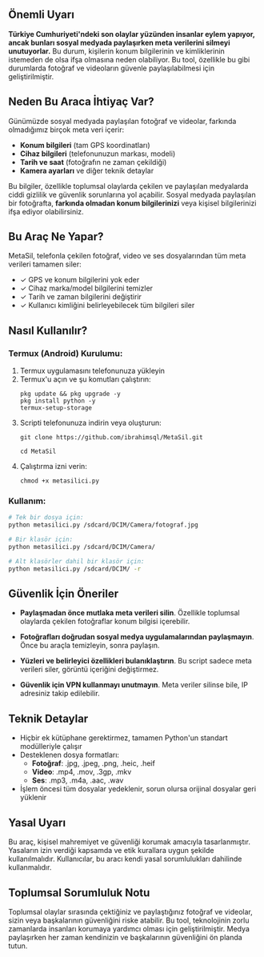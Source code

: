 ## Önemli Uyarı

**Türkiye Cumhuriyeti'ndeki son olaylar yüzünden insanlar eylem yapıyor, ancak bunları sosyal medyada paylaşırken meta verilerini silmeyi unutuyorlar.** Bu durum, kişilerin konum bilgilerinin ve kimliklerinin istemeden de olsa ifşa olmasına neden olabiliyor. Bu tool, özellikle bu gibi durumlarda fotoğraf ve videoların güvenle paylaşılabilmesi için geliştirilmiştir.

## Neden Bu Araca İhtiyaç Var?

Günümüzde sosyal medyada paylaşılan fotoğraf ve videolar, farkında olmadığımız birçok meta veri içerir:

- **Konum bilgileri** (tam GPS koordinatları)
- **Cihaz bilgileri** (telefonunuzun markası, modeli)
- **Tarih ve saat** (fotoğrafın ne zaman çekildiği)
- **Kamera ayarları** ve diğer teknik detaylar

Bu bilgiler, özellikle toplumsal olaylarda çekilen ve paylaşılan medyalarda ciddi gizlilik ve güvenlik sorunlarına yol açabilir. Sosyal medyada paylaşılan bir fotoğrafta, **farkında olmadan konum bilgilerinizi** veya kişisel bilgilerinizi ifşa ediyor olabilirsiniz.

## Bu Araç Ne Yapar?

MetaSil, telefonla çekilen fotoğraf, video ve ses dosyalarından tüm meta verileri tamamen siler:

- ✓ GPS ve konum bilgilerini yok eder
- ✓ Cihaz marka/model bilgilerini temizler
- ✓ Tarih ve zaman bilgilerini değiştirir
- ✓ Kullanıcı kimliğini belirleyebilecek tüm bilgileri siler

## Nasıl Kullanılır?

### Termux (Android) Kurulumu:

1. Termux uygulamasını telefonunuza yükleyin
2. Termux'u açın ve şu komutları çalıştırın:
   ```
   pkg update && pkg upgrade -y
   pkg install python -y
   termux-setup-storage
   ```
3. Scripti telefonunuza indirin veya oluşturun:
   ```
   git clone https://github.com/ibrahimsql/MetaSil.git
   
   cd MetaSil
   ```
4. Çalıştırma izni verin:
   ```
   chmod +x metasilici.py
   ```

### Kullanım:

```bash
# Tek bir dosya için:
python metasilici.py /sdcard/DCIM/Camera/fotograf.jpg

# Bir klasör için:
python metasilici.py /sdcard/DCIM/Camera/

# Alt klasörler dahil bir klasör için:
python metasilici.py /sdcard/DCIM/ -r
```

## Güvenlik İçin Öneriler

- **Paylaşmadan önce mutlaka meta verileri silin**. Özellikle toplumsal olaylarda çekilen fotoğraflar konum bilgisi içerebilir.
  
- **Fotoğrafları doğrudan sosyal medya uygulamalarından paylaşmayın**. Önce bu araçla temizleyin, sonra paylaşın.
  
- **Yüzleri ve belirleyici özellikleri bulanıklaştırın**. Bu script sadece meta verileri siler, görüntü içeriğini değiştirmez.

- **Güvenlik için VPN kullanmayı unutmayın**. Meta veriler silinse bile, IP adresiniz takip edilebilir.

## Teknik Detaylar

- Hiçbir ek kütüphane gerektirmez, tamamen Python'un standart modülleriyle çalışır
- Desteklenen dosya formatları:
  - **Fotoğraf**: .jpg, .jpeg, .png, .heic, .heif
  - **Video**: .mp4, .mov, .3gp, .mkv
  - **Ses**: .mp3, .m4a, .aac, .wav
- İşlem öncesi tüm dosyalar yedeklenir, sorun olursa orijinal dosyalar geri yüklenir

## Yasal Uyarı

Bu araç, kişisel mahremiyet ve güvenliği korumak amacıyla tasarlanmıştır. Yasaların izin verdiği kapsamda ve etik kurallara uygun şekilde kullanılmalıdır. Kullanıcılar, bu aracı kendi yasal sorumlulukları dahilinde kullanmalıdır.

## Toplumsal Sorumluluk Notu

Toplumsal olaylar sırasında çektiğiniz ve paylaştığınız fotoğraf ve videolar, sizin veya başkalarının güvenliğini riske atabilir. Bu tool, teknolojinin zorlu zamanlarda insanları korumaya yardımcı olması için geliştirilmiştir. Medya paylaşırken her zaman kendinizin ve başkalarının güvenliğini ön planda tutun.
